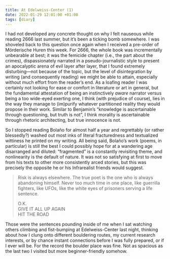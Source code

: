 ```yaml
---
title: At Edelweiss-Center (1)
date: 2022-01-29 12:01:00 +01:00
tags: [diary]
---
```



I had not developed any concrete thought on why I felt nauseous while reading 2666 last summer, but it’s been a ticking bomb somewhere. I was shoveled back to this question once again when I received a pre-order of Mörderische Huren this week. For 2666, the whole book was incrementally unbearable at best; it was the femicide chapter (i.e., the part about the crimes), dispassionately narrated in a pseudo-journalistic style to present an apocalyptic arena of evil layer after layer, that I found extremely disturbing—not because of the topic, but the level of disintegration by writing (and consequently reading) we might be able to attain, especially without much effort from the reader’s end. As a loafing reader I was certainly not looking for ease or comfort in literature or art in general, but the fundamental attestation of being an instinctively _aware_ narrator versus being a too wide-eyed exerting one, I think (with prejudice of course), lies in the way they manage to (im)purify whatever partitioned reality they would propose in their work. Similar to Benjamin’s “knowledge is ascertainable through questioning, but truth is not”, I think morality is ascertainable through rhetoric architecting, but true innocence is not.


So I stopped reading Bolaño for almost half a year and regrettably (or rather blessedly?) washed out most inks of literal fracturedness and textualized wittiness he printed on my writing. All being said, Bolaño’s work (poems, in particular) is still the best I could possibly hope for at a wandering age disarranged and diluted: “fragmented” is a constantly revisiting theme, and nonlinearity is the default of nature. It was not so satisfying at first to move from his texts to other more consistently arced stories, but this was precisely the opposite he or his Infrarealist friends would suggest.


> <p style="text-align: left;">Risk is always elsewhere. The true poet is the one who is always abandoning himself. Never too much time in one place, like guerrilla fighters, like UFOs, like the white eyes of prisoners serving a life sentence.</p>
>
>O.K.   
>GIVE IT ALL UP AGAIN   
>HIT THE ROAD  


Those were the sentences pounding inside of me when I sat watching others climbing and fist-bumping at Edelweiss-Center last night, thinking about how I clung onto different bouldering routes, my current research interests, or by chance instant connections before I was fully prepared, or if I ever will be. For the record the boulder place was fine. Not as spacious as the last two I visited but more beginner-friendly somehow.

